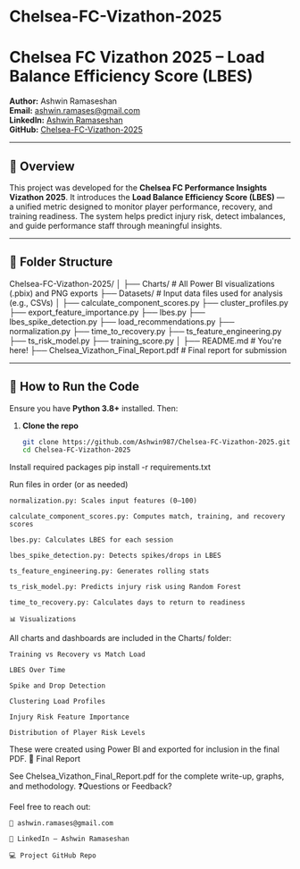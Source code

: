 # Chelsea-FC-Vizathon-2025


# Chelsea FC Vizathon 2025 – Load Balance Efficiency Score (LBES)

**Author:** Ashwin Ramaseshan  
**Email:** ashwin.ramases@gmail.com  
**LinkedIn:** [Ashwin Ramaseshan](https://www.linkedin.com/in/ashwin-ramaseshan/)  
**GitHub:** [Chelsea-FC-Vizathon-2025](https://github.com/Ashwin987/Chelsea-FC-Vizathon-2025)

---

## 📌 Overview

This project was developed for the **Chelsea FC Performance Insights Vizathon 2025**. It introduces the **Load Balance Efficiency Score (LBES)** — a unified metric designed to monitor player performance, recovery, and training readiness. The system helps predict injury risk, detect imbalances, and guide performance staff through meaningful insights.

---

## 📁 Folder Structure

Chelsea-FC-Vizathon-2025/ │ ├── Charts/ # All Power BI visualizations (.pbix) and PNG exports ├── Datasets/ # Input data files used for analysis (e.g., CSVs) │ ├── calculate_component_scores.py ├── cluster_profiles.py ├── export_feature_importance.py ├── lbes.py ├── lbes_spike_detection.py ├── load_recommendations.py ├── normalization.py ├── time_to_recovery.py ├── ts_feature_engineering.py ├── ts_risk_model.py ├── training_score.py │ ├── README.md # You're here! ├── Chelsea_Vizathon_Final_Report.pdf # Final report for submission


---

## 🚀 How to Run the Code

Ensure you have **Python 3.8+** installed. Then:

1. **Clone the repo**  
   ```bash
   git clone https://github.com/Ashwin987/Chelsea-FC-Vizathon-2025.git
   cd Chelsea-FC-Vizathon-2025

Install required packages
pip install -r requirements.txt

Run files in order (or as needed)

    normalization.py: Scales input features (0–100)

    calculate_component_scores.py: Computes match, training, and recovery scores

    lbes.py: Calculates LBES for each session

    lbes_spike_detection.py: Detects spikes/drops in LBES

    ts_feature_engineering.py: Generates rolling stats

    ts_risk_model.py: Predicts injury risk using Random Forest

    time_to_recovery.py: Calculates days to return to readiness

    📊 Visualizations

All charts and dashboards are included in the Charts/ folder:

    Training vs Recovery vs Match Load

    LBES Over Time

    Spike and Drop Detection

    Clustering Load Profiles

    Injury Risk Feature Importance

    Distribution of Player Risk Levels

These were created using Power BI and exported for inclusion in the final PDF.
📘 Final Report

See Chelsea_Vizathon_Final_Report.pdf for the complete write-up, graphs, and methodology.
❓Questions or Feedback?

Feel free to reach out:

    📧 ashwin.ramases@gmail.com

    💼 LinkedIn – Ashwin Ramaseshan

    💻 Project GitHub Repo